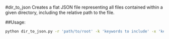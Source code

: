 #dir_to_json
Creates a flat JSON file representing all files contained within a given directory, including the relative path to the file.

##Usage:
```bash
python dir_to_json.py -r 'path/to/root' -k 'keywords to include' -x 'keywords to exclude' -o 'outputfile'
```
